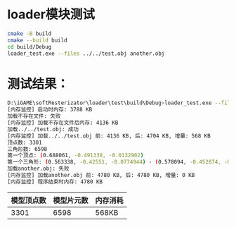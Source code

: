 # loader模块测试

```bash
cmake -B build
cmake --build build
cd build/Debug
loader_test.exe --files ../../test.obj another.obj
```

# 测试结果：

```bash
D:\iGAME\softResterizator\loader\test\build\Debug>loader_test.exe --files ../../test.obj another.obj
[内存监控] 启动时内存: 3788 KB
加载不存在文件: 失败
[内存监控] 加载不存在文件后内存: 4136 KB
加载../../test.obj: 成功
[内存监控] 加载../../test.obj 前: 4136 KB, 后: 4704 KB, 增量: 568 KB
顶点数: 3301
三角形数: 6598
第一个顶点: (0.688061, -0.491338, -0.0132902)
第一个三角形: (0.563338, -0.42551, -0.0774944) - (0.578094, -0.452874, -0.035497) - (0.551737, -0.469801, -0.0777987)
加载another.obj: 失败
[内存监控] 加载another.obj 前: 4780 KB, 后: 4780 KB, 增量: 0 KB
[内存监控] 程序结束时内存: 4780 KB
```

| 模型顶点数 | 模型片元数 | 内存消耗 |
| - | ---- | ---- |
| 3301 |  6598    |  568KB    |
